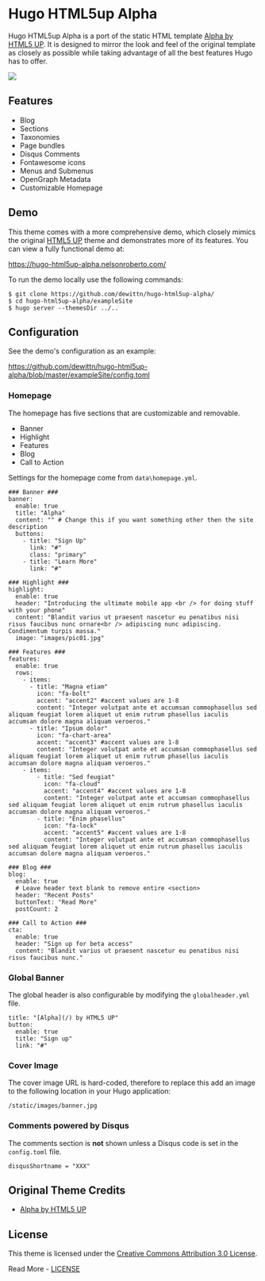 # Hugo HTML5up Alpha

Hugo HTML5up Alpha is a port of the static HTML template [Alpha by HTML5 UP](https://html5up.net/alpha). It is designed to mirror the look and feel of the original template as closely as possible while taking advantage of all the best features Hugo has to offer.

![](https://github.com/dewittn/hugo-html5up-alpha/blob/master/images/screenshot.png)

## Features

- Blog
- Sections
- Taxonomies
- Page bundles
- Disqus Comments
- Fontawesome icons
- Menus and Submenus
- OpenGraph Metadata
- Customizable Homepage

## Demo

This theme comes with a more comprehensive demo, which closely mimics the original [HTML5 UP](https://html5up.net/alpha) theme and demonstrates more of its features. You can view a fully functional demo at:

https://hugo-html5up-alpha.nelsonroberto.com/

To run the demo locally use the following commands:

```
$ git clone https://github.com/dewittn/hugo-html5up-alpha/
$ cd hugo-html5up-alpha/exampleSite
$ hugo server --themesDir ../..
```


## Configuration

See the demo's configuration as an example:

https://github.com/dewittn/hugo-html5up-alpha/blob/master/exampleSite/config.toml

### Homepage
The homepage has five sections that are customizable and removable.

- Banner
- Highlight
- Features
- Blog
- Call to Action

Settings for the homepage come from `data\homepage.yml`.

```
### Banner ###
banner:
  enable: true
  title: "Alpha"
  content: "" # Change this if you want something other then the site description
  buttons:
    - title: "Sign Up"
      link: "#"
      class: "primary"
    - title: "Learn More"
      link: "#"

### Highlight ###
highlight:
  enable: true
  header: "Introducing the ultimate mobile app <br /> for doing stuff with your phone"
  content: "Blandit varius ut praesent nascetur eu penatibus nisi risus faucibus nunc ornare<br /> adipiscing nunc adipiscing. Condimentum turpis massa."
  image: "images/pic01.jpg"

### Features ###
features:
  enable: true
  rows:
    - items:
      - title: "Magna etiam"
        icon: "fa-bolt"
        accent: "accent2" #accent values are 1-8
        content: "Integer volutpat ante et accumsan commophasellus sed aliquam feugiat lorem aliquet ut enim rutrum phasellus iaculis accumsan dolore magna aliquam veroeros."
      - title: "Ipsum dolor"
        icon: "fa-chart-area"
        accent: "accent3" #accent values are 1-8
        content: "Integer volutpat ante et accumsan commophasellus sed aliquam feugiat lorem aliquet ut enim rutrum phasellus iaculis accumsan dolore magna aliquam veroeros."
    - items:
        - title: "Sed feugiat"
          icon: "fa-cloud"
          accent: "accent4" #accent values are 1-8
          content: "Integer volutpat ante et accumsan commophasellus sed aliquam feugiat lorem aliquet ut enim rutrum phasellus iaculis accumsan dolore magna aliquam veroeros."
        - title: "Enim phasellus"
          icon: "fa-lock"
          accent: "accent5" #accent values are 1-8
          content: "Integer volutpat ante et accumsan commophasellus sed aliquam feugiat lorem aliquet ut enim rutrum phasellus iaculis accumsan dolore magna aliquam veroeros."

### Blog ###
blog:
  enable: true
  # Leave header text blank to remove entire <section>
  header: "Recent Posts"
  buttonText: "Read More"
  postCount: 2

### Call to Action ###
cta:
  enable: true
  header: "Sign up for beta access"
  content: "Blandit varius ut praesent nascetur eu penatibus nisi risus faucibus nunc."
```

### Global Banner
The global header is also configurable by modifying the `globalheader.yml` file.

```
title: "[Alpha](/) by HTML5 UP"
button:
  enable: true
  title: "Sign up"
  link: "#"
```

### Cover Image

The cover image URL is hard-coded, therefore to replace this add an image to the following location in your Hugo application:

```
/static/images/banner.jpg
```

### Comments powered by Disqus

The comments section is **not** shown unless a Disqus code is set in the `config.toml` file.

```
disqusShortname = "XXX"
```

## Original Theme Credits

- [Alpha by HTML5 UP](https://html5up.net/alpha)

## License

This theme is licensed under the [Creative Commons Attribution 3.0 License](https://creativecommons.org/licenses/by/3.0/).

Read More - [LICENSE](LICENSE)
